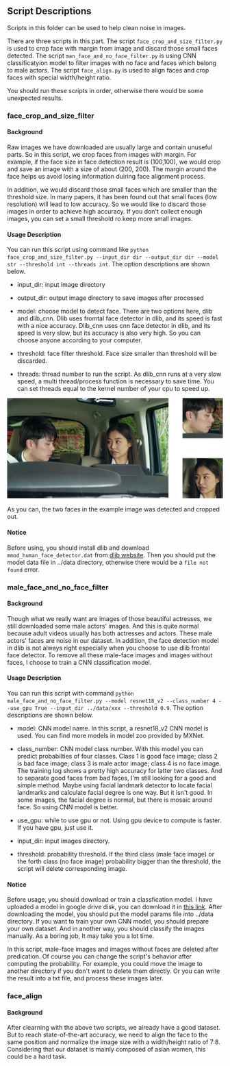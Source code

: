 ## Script Descriptions

Scripts in this folder can be used to help clean noise in images.

There are three scripts in this part. The script `face_crop_and_size_filter.py` is used to crop face with margin from image and discard those small faces detected. The script `man_face_and_no_face_filter.py` is using CNN classificatyion model to filter images with no face and faces which belong to male actors. The script `face_align.py` is used to align faces and crop faces with special width/height ratio.

You should run these scripts in order, otherwise there would be some unexpected results.

### face_crop_and_size_filter

#### Background

Raw images we have downloaded are usually large and contain unuseful parts. So in this script, we crop faces from images with margin. For example, if the face size in face detection result is (100,100), we would crop and save an image with a size of about (200, 200). The margin around the face helps us avoid losing information duiring face alignment process.

In addition, we would discard those small faces which are smaller than the threshold size. In many papers, it has been found out that small faces (low resolution) will lead to low accuracy. So we would like to discard those images in order to achieve high accuracy. If you don't collect enough images, you can set a small threshold ro keep more small images.

#### Usage Description

You can run this script using command like `python face_crop_and_size_filter.py --input_dir dir --output_dir dir --model str --threshold int --threads int`. The option descriptions are shown below.

- input_dir: input image directory

- output_dir: output image directory to save images after processed

- model: choose model to detect face. There are two options here, dlib and dlib_cnn. Dlib uses fromtal face detector in dlib, and its speed is fast with a nice accuracy. Dlib_cnn uses cnn face detector in dlib, and its speed is very slow, but its accuracy is also very high. So you can choose anyone according to your computer.

- threshold: face filter threshold. Face size smaller than threshold will be discarded.

- threads: thread number to run the script. As dlib_cnn runs at a very slow speed, a multi thread/process function is necessary to save time. You can set threads equal to the kernel number of your cpu to speed up.

![An example image for the process in this script](../data/example1.jpg)

As you can, the two faces in the example image was detected and cropped out.

#### Notice

Before using, you should install dlib and download `mmod_human_face_detector.dat` from [dlib website](http://dlib.net/files/mmod_human_face_detector.dat.bz2). Then you should put the model data file in ../data directory, otherwise there would be a `file not found` error.

### male_face_and_no_face_filter

#### Background

Though what we really want are images of those beautiful actresses, we still downloaded some male actors' images. And this is quite normal because adult videos usually has both actresses and actors. These male actors' faces are noise in our dataset. In addition, the face detection model in dlib is not always right especially when you choose to use dlib frontal face detector. To remove all these male-face images and images without faces, I choose to train a CNN classification model.

#### Usage Description

You can run this script with command `python male_face_and_no_face_filter.py --model resnet18_v2 --class_number 4 --use_gpu True --input_dir ../data/xxx --threshold 0.9`.  The option descriptions are shown below.

- model: CNN model name. In this script, a resnet18_v2 CNN model is used. You can find more models in model zoo provided by MXNet.

- class_number: CNN model class number. With this model you can predict probabilties of four classes. Class 1 is good face image; class 2 is bad face image; class 3 is male actor image; class 4 is no face image. The training log shows a pretty high accuracy for latter two classes. And to separate good faces from bad faces, I'm still looking for a good and simple method. Maybe using facial landmark detector to locate facial landmarks and calculate facial degree is one way. But it isn't good. In some images, the facial degree is normal, but there is mosaic around face. So using CNN model is better.

- use_gpu: while to use gpu or not. Using gpu device to compute is faster. If you have gpu, just use it.

- input_dir: input images directory.

- threshold: probability threshold. If the third class (male face image) or the forth class (no face image) probability bigger than the threshold, the script will delete corresponding image.

#### Notice

Before usage, you should download or train a classfication model. I have uploaded a model in google drive disk, you can download it in [this link](https://drive.google.com/open?id=1y8Nz45jZt9K8QxaSE_XM66o-JkAGwYuk). After downloading the model, you should put the model params file into ../data directory. If you want to train your own CNN model, you should prepare your own dataset. And in another way, you should classify the images manually. As a boring job, It may take you a lot time.

In this script, male-face images and images without faces are deleted after predication. Of course you can change the script's behavior after computing the probability. For example, you could move the image to another directory if you don't want to delete them directly. Or you can write the result into a txt file, and process these images later.

### face_align

#### Background

After clearning with the above two scripts, we already have a good dataset. But to reach state-of-the-art accuracy, we need to align the face to the same position and normalize the image size with a width/height ratio of 7:8. Considering that our dataset is mainly composed of asian women, this could be a hard task.


